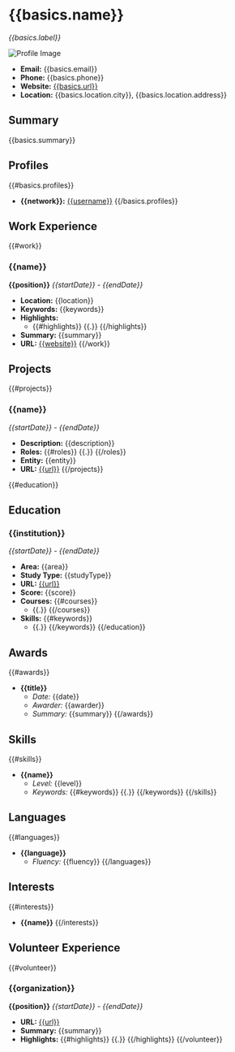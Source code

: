 # {{basics.name}}
*{{basics.label}}*

![Profile Image]({{basics.image}})

- **Email:** {{basics.email}}
- **Phone:** {{basics.phone}}
- **Website:** [{{basics.url}}]({{basics.url}})
- **Location:** {{basics.location.city}}, {{basics.location.address}}

## Summary
{{basics.summary}}

## Profiles
{{#basics.profiles}}
- **{{network}}:** [{{username}}]({{url}})
{{/basics.profiles}}

## Work Experience
{{#work}}
### {{name}}
**{{position}}**
*{{startDate}} - {{endDate}}*
- **Location:** {{location}}
- **Keywords:** {{keywords}}
- **Highlights:**
  - {{#highlights}} {{.}} {{/highlights}}
- **Summary:** {{summary}}
- **URL:** [{{website}}]({{url}})
{{/work}}

## Projects
{{#projects}}
### {{name}}
*{{startDate}} - {{endDate}}*
- **Description:** {{description}}
- **Roles:** {{#roles}} {{.}} {{/roles}}
- **Entity:** {{entity}}
- **URL:** [{{url}}]({{url}})
{{/projects}}

{{#education}}
## Education
### {{institution}}
*{{startDate}} - {{endDate}}*
- **Area:** {{area}}
- **Study Type:** {{studyType}}
- **URL:** [{{url}}]({{url}})
- **Score:** {{score}}
- **Courses:** 
  {{#courses}} 
  - {{.}} 
  {{/courses}}
- **Skills:** 
  {{#keywords}} 
  - {{.}} 
  {{/keywords}}
{{/education}}

## Awards
{{#awards}}
- **{{title}}**
  - *Date:* {{date}}
  - *Awarder:* {{awarder}}
  - *Summary:* {{summary}}
{{/awards}}

## Skills
{{#skills}}
- **{{name}}**
  - *Level:* {{level}}
  - *Keywords:* {{#keywords}} {{.}} {{/keywords}}
{{/skills}}

## Languages
{{#languages}}
- **{{language}}**
  - *Fluency:* {{fluency}}
{{/languages}}

## Interests
{{#interests}}
- **{{name}}**
{{/interests}}

## Volunteer Experience
{{#volunteer}}
### {{organization}}
**{{position}}**
*{{startDate}} - {{endDate}}*
- **URL:** [{{url}}]({{url}})
- **Summary:** {{summary}}
- **Highlights:** {{#highlights}} {{.}} {{/highlights}}
{{/volunteer}}
